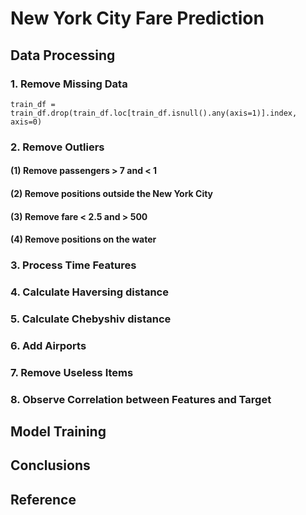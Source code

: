 # New York City Fare Prediction
## Data Processing
### 1. Remove Missing Data

```
train_df = train_df.drop(train_df.loc[train_df.isnull().any(axis=1)].index, axis=0)
```
### 2. Remove Outliers
#### (1) Remove passengers > 7 and < 1
#### (2) Remove positions outside the New York City
#### (3) Remove fare < 2.5 and > 500
#### (4) Remove positions on the water

### 3. Process Time Features

### 4. Calculate Haversing distance

### 5. Calculate Chebyshiv distance

### 6. Add Airports

### 7. Remove Useless Items

### 8. Observe Correlation between Features and Target


## Model Training

## Conclusions

## Reference
